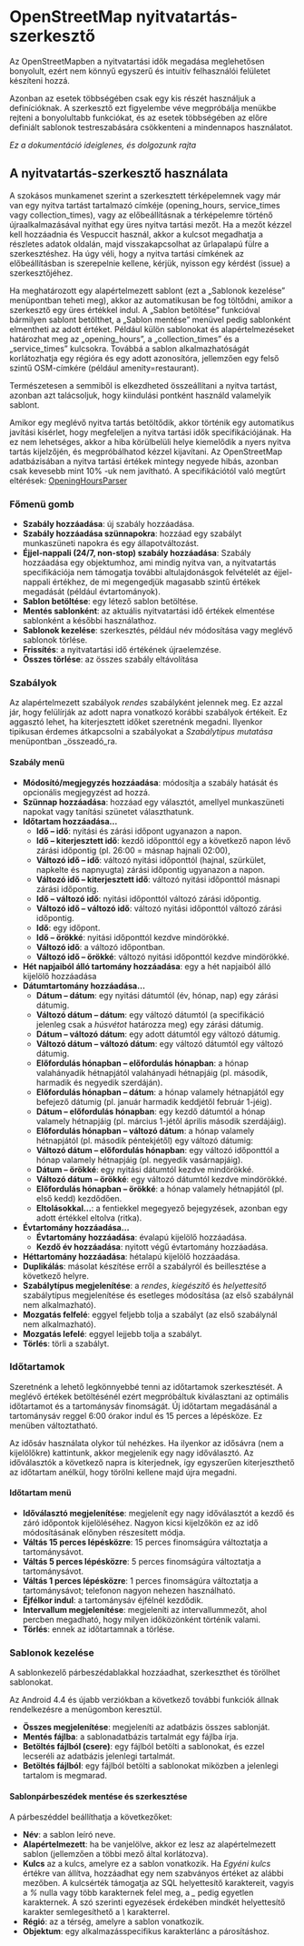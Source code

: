 # OpenStreetMap nyitvatartás-szerkesztő

Az OpenStreetMapben a nyitvatartási idők megadása meglehetősen bonyolult, ezért nem könnyű egyszerű és intuitív felhasználói felületet készíteni hozzá.

Azonban az esetek többségében csak egy kis részét használjuk a definícióknak. A szerkesztő ezt figyelembe véve megpróbálja menükbe rejteni a bonyolultabb funkciókat, és az esetek többségében az előre definiált sablonok testreszabására csökkenteni a mindennapos használatot.

_Ez a dokumentáció ideiglenes, és dolgozunk rajta_

## A nyitvatartás-szerkesztő használata

A szokásos munkamenet szerint a szerkesztett térképelemnek vagy már van egy nyitva tartást tartalmazó címkéje (opening_hours, service_times vagy collection_times), vagy az előbeállításnak a térképelemre történő újraalkalmazásával nyithat egy üres nyitva tartási mezőt. Ha a mezőt kézzel kell hozzáadnia és Vespuccit használ, akkor a kulcsot megadhatja a részletes adatok oldalán, majd visszakapcsolhat az űrlapalapú fülre a szerkesztéshez. Ha úgy véli, hogy a nyitva tartási címkének az előbeállításban is szerepelnie kellene, kérjük, nyisson egy kérdést (issue) a szerkesztőjéhez.

Ha meghatározott egy alapértelmezett sablont (ezt a „Sablonok kezelése” menüpontban teheti meg), akkor az automatikusan be fog töltődni, amikor a szerkesztő egy üres értékkel indul. A „Sablon betöltése” funkcióval bármilyen sablont betölthet, a „Sablon mentése” menüvel pedig sablonként elmentheti az adott értéket. Például külön sablonokat és alapértelmezéseket határozhat meg az „opening_hours”, a „collection_times” és a „service_times” kulcsokra. Továbbá a sablon alkalmazhatóságát korlátozhatja egy régióra és egy adott azonosítóra, jellemzően egy felső szintű OSM-címkére (például amenity=restaurant). 

Természetesen a semmiből is elkezdheted összeállítani a nyitva tartást, azonban azt talácsoljuk, hogy kiindulási pontként használd valamelyik sablont.

Amikor egy meglévő nyitva tartás betöltődik, akkor történik egy automatikus javítási kísérlet, hogy megfeleljen a nyitva tartási idők specifikációjának. Ha ez nem lehetséges, akkor a hiba körülbelüli helye kiemelődik a nyers nyitva tartás kijelzőjén, és megpróbálhatod kézzel kijavítani. Az OpenStreetMap adatbázisában a nyitva tartási értékek mintegy negyede hibás, azonban csak kevesebb mint 10% -uk nem javítható. A specifikációtól való megtűrt eltérések: [OpeningHoursParser](https://github.com/simonpoole/OpeningHoursParser)

### Főmenü gomb

* __Szabály hozzáadása__: új szabály hozzáadása.
* __Szabály hozzáadása szünnapokra__: hozzáad egy szabályt munkaszüneti napokra és egy állapotváltozást.
* __Éjjel-nappali (24/7, non-stop) szabály hozzáadása__: Szabály hozzáadása egy objektumhoz, ami mindig nyitva van, a nyitvatartás specifikációja nem támogatja további altulajdonásgok felvételét az éjjel-nappali értékhez, de mi megengedjük magasabb szintű értékek megadását (például évtartományok).
* __Sablon betöltése__: egy létező sablon betöltése.
* __Mentés sablonként__: az aktuális nyitvatartási idő értékek elmentése sablonként a későbbi használathoz.
* __Sablonok kezelése__: szerkesztés, például név módosítása vagy meglévő sablonok törlése.
* __Frissítés__: a nyitvatartási idő értékének újraelemzése.
* __Összes törlése__: az összes szabály eltávolítása

### Szabályok

Az alapértelmezett szabályok _rendes_ szabályként jelennek meg. Ez azzal jár, hogy felülírják az adott napra vonatkozó korábbi szabályok értékeit. Ez aggasztó lehet, ha kiterjesztett időket szeretnénk megadni. Ilyenkor tipikusan érdemes átkapcsolni a szabályokat a _Szabálytípus mutatása_ menüpontban _összeadó_ra.

#### Szabály menü

* __Módosító/megjegyzés hozzáadása__: módosítja a szabály hatását és opcionális megjegyzést ad hozzá.
* __Szünnap hozzáadása__: hozzáad egy választót, amellyel munkaszüneti napokat vagy tanítási szünetet választhatunk.
* __Időtartam hozzáadása…__
    * __Idő – idő__: nyitási és zárási időpont ugyanazon a napon.
    * __Idő – kiterjesztett idő__: kezdő időponttól egy a következő napon lévő zárási időpontig (pl. 26:00 = másnap hajnali 02:00),
    * __Változó idő – idő__: változó nyitási időponttól (hajnal, szürkület, napkelte és napnyugta) zárási időpontig ugyanazon a napon.
    * __Változó idő – kiterjesztett idő__: változó nyitási időponttól másnapi zárási időpontig.
    * __Idő – változó idő__: nyitási időponttól változó zárási időpontig.
    * __Változó idő – változó idő__: változó nyitási időponttól változó zárási időpontig.
    * __Idő__: egy időpont.
    * __Idő – örökké__: nyitási időponttól kezdve mindörökké.
    * __Változó idő__: a változó időpontban.
    * __Változó idő – örökké__: változó nyitási időponttól kezdve mindörökké.
* __Hét napjaiból álló tartomány hozzáadása__: egy a hét napjaiból álló kijelölő hozzáadása
* __Dátumtartomány hozzáadása…__
    * __Dátum – dátum__: egy nyitási dátumtól (év, hónap, nap) egy zárási dátumig.
    * __Változó dátum – dátum__: egy változó dátumtól (a specifikáció jelenleg csak a _húsvétot_ határozza meg) egy zárási dátumig.
    * __Dátum – változó dátum__: egy adott dátumtól egy változó dátumig.
    * __Változó dátum – változó dátum__: egy változó dátumtól egy változó dátumig.
    * __Előfordulás hónapban – előfordulás hónapban__: a hónap valahányadik hétnapjától valahányadi hétnapjáig (pl. második, harmadik és negyedik szerdáján).
    * __Előfordulás hónapban – dátum__: a hónap valamely hétnapjától egy befejező dátumig (pl. január harmadik keddjétől február 1-jéig).
    * __Dátum – előfordulás hónapban__: egy kezdő dátumtól a hónap valamely hétnapjáig (pl. március 1-jétől április második szerdájáig).
    * __Előfordulás hónapban – változó dátum__: a hónap valamely hétnapjától (pl. második péntekjétől) egy változó dátumig:
    * __Változó dátum – előfordulás hónapban__: egy változó időponttól a hónap valamely hétnapjáig (pl. negyedik vasárnapjáig).
    * __Dátum – örökké__: egy nyitási dátumtól kezdve mindörökké.
    * __Változó dátum – örökké__: egy változó dátumtól kezdve mindörökké.
    * __Előfordulás hónapban – örökké__: a hónap valamely hétnapjától (pl. első kedd) kezdődően.
    * __Eltolásokkal…__: a fentiekkel megegyező bejegyzések, azonban egy adott értékkel eltolva (ritka).
* __Évtartomány hozzáadása…__
    * __Évtartomány hozzáadása__: évalapú kijelölő hozzáadása.
    * __Kezdő év hozzáadása__: nyitott végű évtartomány hozzáadása.
* __Héttartomány hozzáadása__: hétalapú kijelölő hozzáadása.
* __Duplikálás__: másolat készítése erről a szabályról és beillesztése a következő helyre.
* __Szabálytípus megjelenítése__: a _rendes_, _kiegészítő_ és _helyettesítő_ szabálytípus megjelenítése és esetleges módosítása (az első szabálynál nem alkalmazható).
* __Mozgatás felfelé__: eggyel feljebb tolja a szabályt (az első szabálynál nem alkalmazható).
* __Mozgatás lefelé__: eggyel lejjebb tolja a szabályt.
* __Törlés__: törli a szabályt.

### Időtartamok

Szeretnénk a lehető legkönnyebbé tenni az időtartamok szerkesztését. A meglévő értékek betöltésénél ezért megpróbáltuk kiválasztani az optimális időtartamot és a tartománysáv finomságát. Új időtartam megadásánál a tartománysáv reggel 6:00 órakor indul és 15 perces a lépésköze. Ez menüben változtatható.

Az idősáv használata olykor túl nehézkes. Ha ilyenkor az idősávra (nem a kijelölőkre) kattintunk, akkor megjelenik egy nagy időválasztó. Az időválasztók a következő napra is kiterjednek, így egyszerűen kiterjeszthető az időtartam anélkül, hogy törölni kellene majd újra megadni.

#### Időtartam menü

* __Időválasztó megjelenítése__: megjelenít egy nagy időválasztót a kezdő és záró időpontok kijelöléséhez. Nagyon kicsi kijelzőkön ez az idő módosításának előnyben részesített módja.
* __Váltás 15 perces lépésközre__: 15 perces finomságúra változtatja a tartománysávot.
* __Váltás 5 perces lépésközre__: 5 perces finomságúra változtatja a tartománysávot.
* __Váltás 1 perces lépésközre__: 1 perces finomságúra változtatja a tartománysávot; telefonon nagyon nehezen használható.
* __Éjfélkor indul__: a tartománysáv éjfélnél kezdődik.
* __Intervallum megjelenítése__: megjeleníti az intervallummezőt, ahol percben megadható, hogy milyen időközönként történik valami.
* __Törlés__: ennek az időtartamnak a törlése.

### Sablonok kezelése

A sablonkezelő párbeszédablakkal hozzáadhat, szerkeszthet és törölhet sablonokat.

Az Android 4.4 és újabb verziókban a következő további funkciók állnak rendelkezésre a menügombon keresztül. 

* __Összes megjelenítése__: megjeleníti az adatbázis összes sablonját.
* __Mentés fájlba__: a sablonadatbázis tartalmát egy fájlba írja.
* __Betöltés fájlból (csere)__: egy fájlból betölti a sablonokat, és ezzel lecseréli az adatbázis jelenlegi tartalmát.
* __Betöltés fájlból__: egy fájlból betölti a sablonokat miközben a jelenlegi tartalom is megmarad.

#### Sablonpárbeszédek mentése és szerkesztése

A párbeszéddel beállíthatja a következőket:

* __Név__: a sablon leíró neve.
* __Alapértelmezett__: ha be vanjelölve, akkor ez lesz az alapértelmezett sablon (jellemzően a többi mező által korlátozva).
* __Kulcs__ az a kulcs, amelyre ez a sablon vonatkozik. Ha _Egyéni kulcs_ értékre van állítva, hozzáadhat egy nem szabványos értéket az alábbi mezőben. A kulcsérték támogatja az SQL helyettesítő karaktereit, vagyis a _%_ nulla vagy több karakternek felel meg, a *_* pedig egyetlen karakternek. A szó szerinti egyezések érdekében mindkét helyettesítő karakter semlegesíthető a _\\_ karakterrel.
* __Régió__: az a térség, amelyre a sablon vonatkozik.
* __Objektum__: egy alkalmazásspecifikus karakterlánc a párosításhoz.

